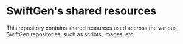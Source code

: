 # SwiftGen's shared resources

This repository contains shared resources used accross the various SwiftGen repositories, such as scripts, images, etc.
